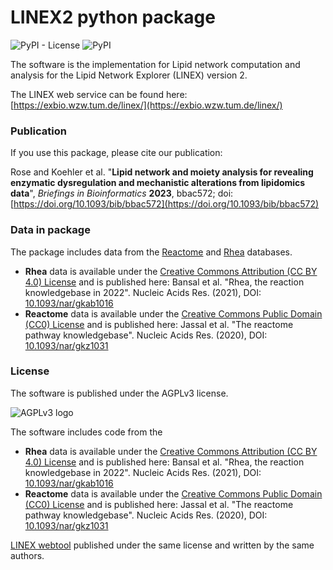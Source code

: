 # LINEX2 python package

![PyPI - License](https://img.shields.io/pypi/l/linex2) ![PyPI](https://img.shields.io/pypi/v/linex2)

The software is the implementation for Lipid network computation and analysis 
for the Lipid Network Explorer (LINEX) version 2. 

The LINEX web service can be found here: 
[https://exbio.wzw.tum.de/linex/](https://exbio.wzw.tum.de/linex/)

### Publication
If you use this package, please cite our publication:

Rose and Koehler et al. "**Lipid network and moiety analysis for revealing enzymatic dysregulation and mechanistic alterations from lipidomics data**",
_Briefings in Bioinformatics_ **2023**, bbac572; doi: [https://doi.org/10.1093/bib/bbac572](https://doi.org/10.1093/bib/bbac572)

### Data in package

The package includes data from the [Reactome](https://reactome.org/) and 
[Rhea](https://www.rhea-db.org/) databases.

* **Rhea** data is available under the 
[Creative Commons Attribution (CC BY 4.0) License](https://creativecommons.org/licenses/by/4.0/)
and is published here: Bansal et al. "Rhea, the reaction knowledgebase in 2022".
Nucleic Acids Res. (2021), DOI: [10.1093/nar/gkab1016](https://doi.org/10.1093/nar/gkab1016)
* **Reactome** data is available under the
[Creative Commons Public Domain (CC0) License](https://creativecommons.org/publicdomain/zero/1.0/)
and is published here: Jassal et al. "The reactome pathway knowledgebase".
Nucleic Acids Res. (2020), DOI: [10.1093/nar/gkz1031](https://doi.org/10.1093/nar/gkz1031)

### License

The software is published under the AGPLv3 license.

![AGPLv3 logo](https://www.gnu.org/graphics/agplv3-with-text-162x68.png)

The software includes code from the 
* **Rhea** data is available under the 
[Creative Commons Attribution (CC BY 4.0) License](https://creativecommons.org/licenses/by/4.0/)
and is published here: Bansal et al. "Rhea, the reaction knowledgebase in 2022".
Nucleic Acids Res. (2021), DOI: [10.1093/nar/gkab1016](https://doi.org/10.1093/nar/gkab1016)
* **Reactome** data is available under the
[Creative Commons Public Domain (CC0) License](https://creativecommons.org/publicdomain/zero/1.0/)
and is published here: Jassal et al. "The reactome pathway knowledgebase".
Nucleic Acids Res. (2020), DOI: [10.1093/nar/gkz1031](https://doi.org/10.1093/nar/gkz1031)

[LINEX webtool](https://github.com/lipitum/linex) 
published under the same license and written by the same authors.
